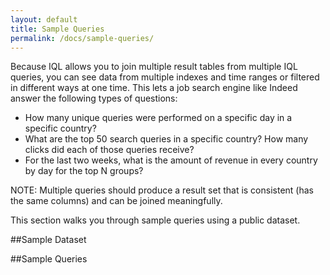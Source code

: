 ```yaml
---
layout: default
title: Sample Queries
permalink: /docs/sample-queries/
---
```


Because IQL allows you to join multiple result tables from multiple IQL queries, you can see data from multiple indexes and time ranges or filtered in different ways at one time. This lets a job search engine like Indeed answer the following types of questions:

- How many unique queries were performed on a specific day in a specific country?
- What are the top 50 search queries in a specific country? How many clicks did each of those queries receive?
- For the last two weeks, what is the amount of revenue in every country by day for the top N groups?

NOTE: Multiple queries should produce a result set that is consistent (has the same columns) and can be joined meaningfully.

This section walks you through sample queries using a public dataset.

##Sample Dataset

##Sample Queries	



